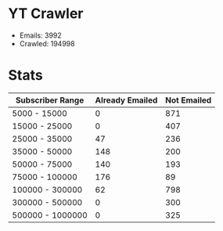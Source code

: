 # YT Crawler
- Emails: 3992
- Crawled: 194998

# Stats
| Subscriber Range  | Already Emailed | Not Emailed |
|-------|-------|-------|
| 5000 - 15000 | 0 | 871 |
| 15000 - 25000 | 0 | 407 |
| 25000 - 35000 | 47 | 236 |
| 35000 - 50000 | 148 | 200 |
| 50000 - 75000 | 140 | 193 |
| 75000 - 100000 | 176 | 89 |
| 100000 - 300000 | 62 | 798 |
| 300000 - 500000 | 0 | 300 |
| 500000 - 1000000 | 0 | 325 |
